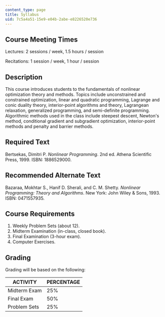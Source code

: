 ```yaml
---
content_type: page
title: Syllabus
uid: 7c5a4a51-15e9-e04b-2abe-e8226520e736
---
```


Course Meeting Times
--------------------

Lectures: 2 sessions / week, 1.5 hours / session

Recitations: 1 session / week, 1 hour / session

Description
-----------

This course introduces students to the fundamentals of nonlinear optimization theory and methods. Topics include unconstrained and constrained optimization, linear and quadratic programming, Lagrange and conic duality theory, interior-point algorithms and theory, Lagrangean relaxation, generalized programming, and semi-definite programming. Algorithmic methods used in the class include steepest descent, Newton's method, conditional gradient and subgradient optimization, interior-point methods and penalty and barrier methods.

Required Text
-------------

Bertsekas, Dimitri P. _Nonlinear Programming_. 2nd ed. Athena Scientific Press, 1999. ISBN: 1886529000.

Recommended Alternate Text
--------------------------

Bazaraa, Mokhtar S., Hanif D. Sherali, and C. M. Shetty. _Nonlinear Programming: Theory and Algorithms_. New York: John Wiley & Sons, 1993. ISBN: 0471557935.

Course Requirements
-------------------

1.  Weekly Problem Sets (about 12).
2.  Midterm Examination (in-class, closed book).
3.  Final Examination (3-hour exam).
4.  Computer Exercises.

Grading
-------

Grading will be based on the following:

| ACTIVITY | PERCENTAGE |
| --- | --- |
| Midterm Exam | 25% |
| Final Exam | 50% |
| Problem Sets | 25%